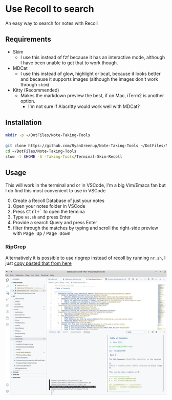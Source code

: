 # Use Recoll to search
An easy way to search for notes with Recoll

## Requirements
* Skim
  * I use this instead of fzf because it has an interactive mode, although I
    have been unable to get that to work though.
* MDCat
  * I use this instead of glow, highlight or bcat, because it looks better and because it supports images (although the images don't work through `skim`)
* Kitty (Recommended)
    * Makes the markdown preview the best, if on Mac, iTerm2 is another option.
        * I'm not sure if Alacritty would work well with MDCat?
        
## Installation        

```bash
mkdir -p ~/DotFiles/Note-Taking-Tools

git clone https://github.com/RyanGreenup/Note-Taking-Tools ~/DotFiles/Note-Taking-Tools
cd ~/DotFiles/Note-Taking-Tools
stow -t $HOME -S -Taking-Tools/Terminal-Skim-Recoll
```


## Usage

This will work in the terminal and or in VSCode, I'm a big Vim/Emacs fan but I do find this most convenient to use in VSCode

0. Create a Recoll Database of just your notes
1. Open your notes folder in VSCode
2. Press <kbd>Ctrl+`</kbd> to open the termina
3. Type `ns.sh` and press Enter
4. Provide a search Query and press Enter
5. filter through the matches by typing and scroll the right-side preview with <kbd>Page Up</kbd> / <kbd>Page  Down</kbd>

### RipGrep

Alternatively it is possible to use ripgrep instead of recoll by running `nr.sh`, I just [copy pasted that from here](https://github.com/lotabout/skim#as-interactive-interface)


![image-20200616135734272](./media/image-20200616135734272.png)
